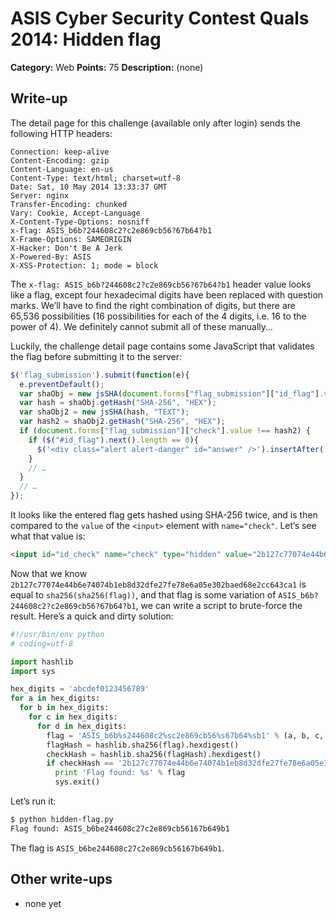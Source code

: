 # ASIS Cyber Security Contest Quals 2014: Hidden flag

**Category:** Web
**Points:** 75
**Description:** (none)

## Write-up

The detail page for this challenge (available only after login) sends the following HTTP headers:

```
Connection: keep-alive
Content-Encoding: gzip
Content-Language: en-us
Content-Type: text/html; charset=utf-8
Date: Sat, 10 May 2014 13:33:37 GMT
Server: nginx
Transfer-Encoding: chunked
Vary: Cookie, Accept-Language
X-Content-Type-Options: nosniff
x-flag: ASIS_b6b?244608c2?c2e869cb56?67b64?b1
X-Frame-Options: SAMEORIGIN
X-Hacker: Don't Be A Jerk
X-Powered-By: ASIS
X-XSS-Protection: 1; mode = block
```

The `x-flag: ASIS_b6b?244608c2?c2e869cb56?67b64?b1` header value looks like a flag, except four hexadecimal digits have been replaced with question marks. We’ll have to find the right combination of digits, but there are 65,536 possibilities (16 possibilities for each of the 4 digits, i.e. 16 to the power of 4). We definitely cannot submit all of these manually…

Luckily, the challenge detail page contains some JavaScript that validates the flag before submitting it to the server:

```js
$('flag_submission').submit(function(e){
  e.preventDefault();
  var shaObj = new jsSHA(document.forms["flag_submission"]["id_flag"].value, "TEXT");
  var hash = shaObj.getHash("SHA-256", "HEX");
  var shaObj2 = new jsSHA(hash, "TEXT");
  var hash2 = shaObj2.getHash("SHA-256", "HEX");
  if (document.forms["flag_submission"]["check"].value !== hash2) {
    if ($("#id_flag").next().length == 0){
      $('<div class="alert alert-danger" id="answer" />').insertAfter('#id_flag');
    }
    // …
  }
  // …
});
```

It looks like the entered flag gets hashed using SHA-256 twice, and is then compared to the `value` of the `<input>` element with `name="check"`. Let’s see what that value is:

```html
<input id="id_check" name="check" type="hidden" value="2b127c77074e44b6e74074b1eb8d32dfe27fe78e6a05e302baed68e2cc643ca1" />
```

Now that we know `2b127c77074e44b6e74074b1eb8d32dfe27fe78e6a05e302baed68e2cc643ca1` is equal to `sha256(sha256(flag))`, and that flag is some variation of `ASIS_b6b?244608c2?c2e869cb56?67b64?b1`, we can write a script to brute-force the result. Here’s a quick and dirty solution:

```python
#!/usr/bin/env python
# coding=utf-8

import hashlib
import sys

hex_digits = 'abcdef0123456789'
for a in hex_digits:
  for b in hex_digits:
    for c in hex_digits:
      for d in hex_digits:
        flag = 'ASIS_b6b%s244608c2%sc2e869cb56%s67b64%sb1' % (a, b, c, d)
        flagHash = hashlib.sha256(flag).hexdigest()
        checkHash = hashlib.sha256(flagHash).hexdigest()
        if checkHash == '2b127c77074e44b6e74074b1eb8d32dfe27fe78e6a05e302baed68e2cc643ca1':
          print 'Flag found: %s' % flag
          sys.exit()
```

Let’s run it:

```bash
$ python hidden-flag.py
Flag found: ASIS_b6be244608c27c2e869cb56167b649b1
```

The flag is `ASIS_b6be244608c27c2e869cb56167b649b1`.

## Other write-ups

* none yet
